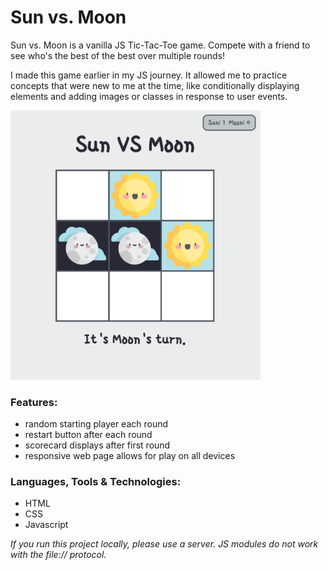 # Sun vs. Moon

Sun vs. Moon is a vanilla JS Tic-Tac-Toe game. Compete with a friend to see who's the best of the best over multiple rounds!

I made this game earlier in my JS journey. It allowed me to practice concepts that were new to me at the time, like conditionally displaying elements and adding images or classes in response to user events.

<img src="./images/example.PNG" alt="Tic-tac-toe game featuring cute, cartoony illustrations of the sun and moon." width="400px"/>

### Features:
- random starting player each round
- restart button after each round
- scorecard displays after first round
- responsive web page allows for play on all devices

### Languages, Tools & Technologies:
- HTML
- CSS
- Javascript

*If you run this project locally, please use a server. JS modules do not work with the file:// protocol.*